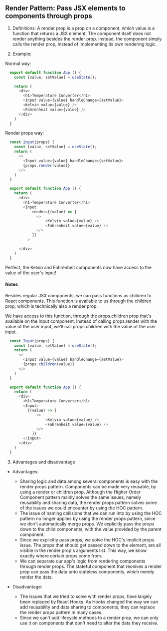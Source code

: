 <h2>Render Pattern: Pass JSX elements to components through props</h2>

1. Definitions:
  A render prop is a prop on a component, which value is a function that returns a JSX element. The component itself does not render anything besides the render prop. Instead, the component simply calls the render prop, instead of implementing its own rendering logic.


2. Example:

 Normal way:

```js
  export default function App () {
    const [value, setValue] = useState();

    return (
      <div>
        <h1>Temperature Converter</h1>
        <Input value={value} handleChange={setValue}>
        <Kelvin value={value} />
        <Fahrenheit value={value} />
      </div>
    )
  }
```

Render props way:
```js
  const Input(props) {
    const [value, setValue] = useState();
    return (
      <>
        <Input value={value} handleChange={setValue}>
        {props.render(value)}
      </>
    )
  }

  export default function App () {
    return (
      <div>
        <h1>Temperature Converter</h1>
        <Input 
            render={(value) => {
              <>
                  <Kelvin value={value} />
                  <Fahrenheit value={value} />
              </>
            }}
          >

      </div>
    )
  }
```

Perfect, the Kelvin and Fahrenheit components now have access to the value of the user's input!

<h4>Notes</h4>
Besides regular JSX components, we can pass functions as children to React components. This function is available to us through the children prop, which is technically also a render prop.

We have access to this function, through the props.children prop that's available on the Input component. Instead of calling props.render with the value of the user input, we'll call props.children with the value of the user input.

```js
  const Input(props) {
    const [value, setValue] = useState();
    return (
      <>
        <Input value={value} handleChange={setValue}>
        {props.children(value)}
      </>
    )
  }

  export default function App () {
    return (
      <div>
        <h1>Temperature Converter</h1>
        <Input>
          {(value) => {
              <>
                  <Kelvin value={value} />
                  <Fahrenheit value={value} />
              </>
            }}
        </Input>
      </div>
    )
  }
```

3. Advantages and disadvantage

- Advantages:
   * Sharing logic and data among several components is easy with the render props pattern. Components can be made very reusable, by using a render
or children prop. Although the Higher Order Component pattern mainly solves the same issues, namely reusability and sharing data, the render props pattern solves some of the issues we could encounter by using the HOC pattern.
  * The issue of naming collisions that we can run into by using the HOC pattern no longer applies by using the render props pattern, since we don't automatically merge props. We explicitly pass the props down to the child components, with the value provided by the parent component.
  * Since we explicitly pass props, we solve the HOC's implicit props issue. The props that should get passed down to the element, are all visible in the render prop's arguments list. This way, we know exactly where certain props come from.
  * We can separate our app's logic from rendering components through render props. The stateful component that receives a render prop can pass the data onto stateless components, which merely render the data.

- Disadvantage:
  * The issues that we tried to solve with render props, have largely been replaced by React Hooks. As Hooks changed the way we can add reusability and data sharing to components, they can replace the render props pattern in many cases.
  * Since we can't add lifecycle methods to a render prop, we can only use it on components that don't need to alter the data they receive.